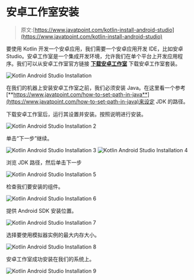 # 安卓工作室安装

> 原文:[https://www.javatpoint.com/kotlin-install-android-studio](https://www.javatpoint.com/kotlin-install-android-studio)

要使用 Kotlin 开发一个安卓应用，我们需要一个安卓应用开发 IDE，比如安卓 Studio。安卓工作室是一个集成开发环境，允许我们在单个平台上开发应用程序。我们可以从安卓工作室官方链接 [**下载安卓工作室**](https://developer.android.com/studio/index.html) 下载安卓工作室套装。

![Kotlin Android Studio Installation](../Images/506ae95529ec1313c07f10338052aea4.png)

在我们的机器上安装安卓工作室之前，我们必须安装 Java。在这里看一个参考[**https://www.javatpoint.com/how-to-set-path-in-java**](https://www.javatpoint.com/how-to-set-path-in-java)来设定 JDK 的路径。

下载安卓工作室后，运行其设置并安装。按照说明进行安装。

![Kotlin Android Studio Installation 2](../Images/13908c52ef608fad76c36b4a9be08646.png)

单击“下一步”继续。

![Kotlin Android Studio Installation 3](../Images/57edeb1e39d710c4ebd948b90c809ca5.png)
![Kotlin Android Studio Installation 4](../Images/51a2b97e2d1a7bda3153b0298d484937.png)

浏览 JDK 路径，然后单击下一步

![Kotlin Android Studio Installation 5](../Images/64c251cc5c10f41d6ed04c175cfb62c8.png)

检查我们要安装的组件。

![Kotlin Android Studio Installation 6](../Images/c371d1a858844f3a712d1f6490715293.png)

提供 Android SDK 安装位置。

![Kotlin Android Studio Installation 7](../Images/e05dfe0ea93aea3cd534d9e34cc92a72.png)

选择要使用模拟器实例的最大内存大小。

![Kotlin Android Studio Installation 8](../Images/6090babfe27b149dcf9cb0124be47e64.png)

安卓工作室成功安装在我们的系统上。

![Kotlin Android Studio Installation 9](../Images/6cd2bb1f9e68f4a1e0bd3584d9dd0413.png)